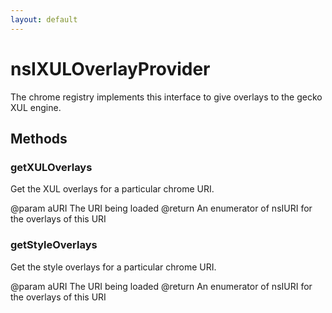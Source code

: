 ```yaml
---
layout: default
---
```


# nsIXULOverlayProvider #

The chrome registry implements this interface to give overlays
to the gecko XUL engine.


## Methods ##

### getXULOverlays ###

Get the XUL overlays for a particular chrome URI.

@param aURI  The URI being loaded
@return      An enumerator of nsIURI for the overlays of this URI 


### getStyleOverlays ###

Get the style overlays for a particular chrome URI.

@param aURI  The URI being loaded
@return      An enumerator of nsIURI for the overlays of this URI 

